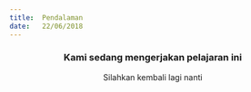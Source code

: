 ```yaml
---
title:  Pendalaman
date:   22/06/2018
---
```


### <center>Kami sedang mengerjakan pelajaran ini</center>
<center>Silahkan kembali lagi nanti</center>
